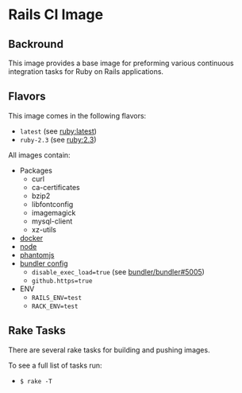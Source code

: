 # Rails CI Image

## Backround

This image provides a base image for preforming various continuous integration tasks for Ruby on Rails applications.

## Flavors

This image comes in the following flavors:

- `latest` (see [ruby:latest](https://hub.docker.com/_/ruby/))
- `ruby-2.3` (see [ruby:2.3](https://hub.docker.com/_/ruby/))
  
All images contain:

- Packages
  - curl
  - ca-certificates
  - bzip2
  - libfontconfig
  - imagemagick
  - mysql-client
  - xz-utils
- [docker](https://www.docker.com/)
- [node](https://nodejs.org/)
- [phantomjs](http://phantomjs.org/)
- [bundler config](https://bundler.io/v1.13/man/bundle-config.1.html)
  - `disable_exec_load=true` (see [bundler/bundler#5005](https://github.com/bundler/bundler/issues/5005))
  - `github.https=true`
- ENV
  - `RAILS_ENV=test`
  - `RACK_ENV=test`

## Rake Tasks

There are several rake tasks for building and pushing images.

To see a full list of tasks run:

- `$ rake -T`